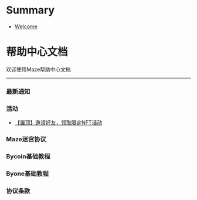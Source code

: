 # Summary

* [Welcome](README.md)

# 帮助中心文档

欢迎使用Maze帮助中心文档

------

### 最新通知


### 活动

- [【置顶】邀请好友，领取限定NFT活动](/activity/cryptosanguo-nft-airdrop.md)

### Maze迷宫协议


### Bycoin基础教程


### Byone基础教程


### 协议条款